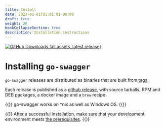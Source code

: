 ```yaml
---
title: Install
date: 2023-01-01T01:01:01-08:00
draft: true
weight: 20
bookCollapseSection: true
description: Installation instructions
---
```


[![GitHub Downloads (all assets, latest release)](https://img.shields.io/badge/dynamic/json?url=https%3A%2F%2Fapi.github.com%2Frepos%2Fgo-swagger%2Fgo-swagger%2Freleases%2Flatest&label=Latest%20release&query=%24.tag_name)](https://github.com/M15t/go-swagger/releases/latest)

# Installing `go-swagger`

`go-swagger` releases are distributed as binaries that are built from [tags](https://github.com/M15t/go-swagger/tags).

Each release is published as a [github release](https://github.com/M15t/go-swagger/releases),
with source tarballs, RPM and DEB packages, a docker image and a `brew` recipe.

{{<hint info>}}
go-swagger works on \*nix as well as Windows OS.
{{</hint>}}

{{<hint warning>}}
After a successful installation, make sure that your development environment meets [the prerequisites](generate/requirements.md).
{{</hint>}}
